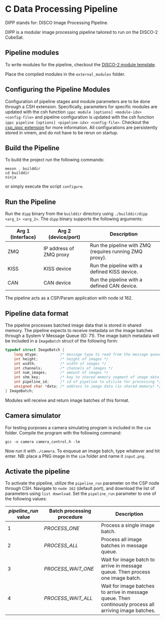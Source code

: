 # C Data Processing Pipeline
DIPP stands for: DISCO Image Processing Pipeline.

DIPP is a modular image processing pipeline tailored to run on the DISCO-2 CubeSat.

## Pipeline modules
To write modules for the pipeline, checkout the [DISCO-2 module template](https://github.com/Lindharden/DISCO2-module-template).

Place the compiled modules in the `external_modules` folder.

## Configuring the Pipeline Modules
Configuration of pipeline stages and module parameters are to be done through a CSH extension. Specifically, parameters for specific modules are updated with the csh function `ippc module [options] <module-idx> <config-file>` and pipeline configuration is updated with the csh function `ippc pipeline [options] <pipeline-idx> <config-file>`. Checkout the [csp_ippc extension](https://github.com/Lindharden/csp_ippc) for more information. All configurations are persistently stored in vmem, and do not have to be rerun on startup.

## Build the Pipeline
To build the project run the following commands:
```
meson . builddir
cd builddir
ninja
```
or simply execute the script `configure`.

## Run the Pipeline
Run the `dipp` binary from the `builddir` directory using `./builddir/dipp <arg_1> <arg_2>`. The `dipp` binary supports the following arguments:

| **Arg 1 (Interface)** | **Arg 2 (device/port)** | **Description**                                                   |
|-----------------------|--------------------------|------------------------------------------------------------------|
| ZMQ                   | IP address of ZMQ proxy  | Run the pipeline with ZMQ (requires running ZMQ proxy).         |
| KISS                  | KISS device              | Run the pipeline with a defined KISS device.                     |
| CAN                   | CAN device               | Run the pipeline with a defined CAN device.                      |

The pipeline acts as a CSP/Param application with node id 162.

## Pipeline data format
The pipeline processes batched image data that is stored in shared memory. The pipeline expects to receive metadata on the image batches through a System V Message Queue (ID: 71). The image batch metadata will be included in a `ImageBatch` struct of the following form:
```c
typedef struct ImageBatch {
    long mtype;          /* message type to read from the message queue */
    int height;          /* height of images */
    int width;           /* width of images */
    int channels;        /* channels of images */
    int num_images;      /* amount of images */
    int shm_key;         /* key to shared memory segment of image data */
    int pipeline_id;     /* id of pipeline to utilize for processing */
    unsigned char *data; /* address to image data (in shared memory) */
} ImageBatch;
```
Modules will receive and return image batches of this format.

## Camera simulator
For testing purposes a camera simulating program is included in the `sim` folder. Compile the program with the following command:
```
gcc -o camera camera_control.h -lm
```
Now run it with `./camera`. To enqueue an image batch, type whatever and hit enter. NB: place a PNG image in the `sim` folder and name it `input.png`.

## Activate the pipeline
To activate the pipeline, utilize the `pipeline_run` parameter on the CSP node through CSH. Navigate to `node 162` (default port), and download the list of parameters using `list download`. Set the `pipeline_run` parameter to one of the following values:

| **_pipeline_run_ value** | **Batch processing procedure** | **Description**                                                                                         |
|--------------------------|--------------------------------|---------------------------------------------------------------------------------------------------------|
| 1                        | _PROCESS_ONE_                  | Process a single image batch.                                                                           |
| 2                        | _PROCESS_ALL_                  | Process all image batches in message queue.                                                             |
| 3                        | _PROCESS_WAIT_ONE_             | Wait for image batch to arrive in message queue. Then process one image batch.                          |
| 4                        | _PROCESS_WAIT_ALL_             | Wait for image batches to arrive in message queue. Then continously process all arriving image batches. |
